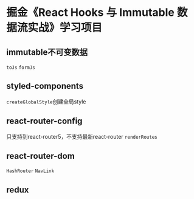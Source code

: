 # 掘金《React Hooks 与 Immutable 数据流实战》学习项目

## immutable不可变数据

`toJs`
`formJs`

## styled-components

`createGlobalStyle`创建全局style

## react-router-config

只支持到react-router5，不支持最新react-router
`renderRoutes`

## react-router-dom

`HashRouter`
`NavLink`

## redux